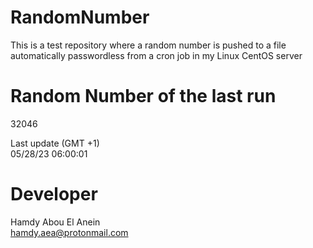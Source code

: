# RandomNumber    
This is a test repository where a random number is pushed to a file automatically passwordless from a cron job in my Linux CentOS server    
# Random Number of the last run   
32046
      
Last update (GMT +1)    
05/28/23 06:00:01
# Developer    
Hamdy Abou El Anein   
hamdy.aea@protonmail.com
